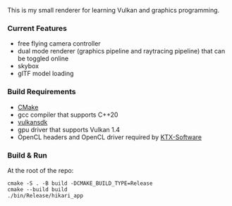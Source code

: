 This is my small renderer for learning Vulkan and graphics programming.

### Current Features

- free flying camera controller
- dual mode renderer (graphics pipeline and raytracing pipeline) that can be toggled online
- skybox
- glTF model loading

### Build Requirements

- [CMake](https://cmake.org/)
- gcc compiler that supports C++20
- [vulkansdk](https://vulkan.lunarg.com/sdk/home)
- gpu driver that supports Vulkan 1.4
- OpenCL headers and OpenCL driver required by [KTX-Software](https://github.com/KhronosGroup/KTX-Software)

### Build & Run

At the root of the repo:

```
cmake -S . -B build -DCMAKE_BUILD_TYPE=Release
cmake --build build
./bin/Release/hikari_app
```

